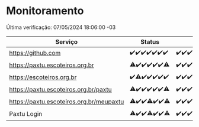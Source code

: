 # Monitoramento

Última verificação: 07/05/2024 18:06:00 -03

|Serviço|Status|Últimas 24h|
|---|---|---|
|https://github.com|<span title="2024-04-30: OK=24">✔️</span><span title="2024-05-01: OK=24">✔️</span><span title="2024-05-02: OK=24">✔️</span><span title="2024-05-03: OK=24">✔️</span><span title="2024-05-04: OK=24">✔️</span><span title="2024-05-05: OK=24">✔️</span><span title="2024-05-06: OK=21">✔️</span>|<span title="06/05/2024 18:06:00 -03 : 200">✔️</span><span title="06/05/2024 19:06:00 -03 : 200">✔️</span><span title="06/05/2024 20:06:00 -03 : 200">✔️</span><span title="06/05/2024 21:30:00 -03 : 200">✔️</span><span title="06/05/2024 22:45:00 -03 : 200">✔️</span><span title="06/05/2024 23:25:00 -03 : 200">✔️</span><span title="07/05/2024 00:08:00 -03 : 200">✔️</span><span title="07/05/2024 01:08:00 -03 : 200">✔️</span><span title="07/05/2024 02:08:00 -03 : 200">✔️</span><span title="07/05/2024 03:09:00 -03 : 200">✔️</span><span title="07/05/2024 04:09:00 -03 : 200">✔️</span><span title="07/05/2024 05:09:00 -03 : 200">✔️</span><span title="07/05/2024 06:07:00 -03 : 200">✔️</span><span title="07/05/2024 07:07:00 -03 : 200">✔️</span><span title="07/05/2024 08:06:00 -03 : 200">✔️</span><span title="07/05/2024 09:11:00 -03 : 200">✔️</span><span title="07/05/2024 10:06:00 -03 : 200">✔️</span><span title="07/05/2024 11:06:00 -03 : 200">✔️</span><span title="07/05/2024 12:06:00 -03 : 200">✔️</span><span title="07/05/2024 13:07:00 -03 : 200">✔️</span><span title="07/05/2024 14:05:00 -03 : 200">✔️</span><span title="07/05/2024 15:08:00 -03 : 200">✔️</span><span title="07/05/2024 16:04:00 -03 : 200">✔️</span><span title="07/05/2024 17:05:00 -03 : 200">✔️</span><span title="07/05/2024 18:06:00 -03 : 200">✔️</span>|
|https://paxtu.escoteiros.org.br|<span title="2024-04-30: OK=23, Falhas=1">⚠️</span><span title="2024-05-01: OK=24">✔️</span><span title="2024-05-02: OK=24">✔️</span><span title="2024-05-03: OK=24">✔️</span><span title="2024-05-04: OK=24">✔️</span><span title="2024-05-05: OK=24">✔️</span><span title="2024-05-06: OK=20, Falhas=1">⚠️</span>|<span title="06/05/2024 18:06:00 -03 : 200">✔️</span><span title="06/05/2024 19:06:00 -03 : 200">✔️</span><span title="06/05/2024 20:06:00 -03 : 200">✔️</span><span title="06/05/2024 21:30:00 -03 : 200">✔️</span><span title="06/05/2024 22:45:00 -03 : 200">✔️</span><span title="06/05/2024 23:25:00 -03 : 200">✔️</span><span title="07/05/2024 00:08:00 -03 : 200">✔️</span><span title="07/05/2024 01:08:00 -03 : 200">✔️</span><span title="07/05/2024 02:08:00 -03 : 200">✔️</span><span title="07/05/2024 03:09:00 -03 : 200">✔️</span><span title="07/05/2024 04:09:00 -03 : 200">✔️</span><span title="07/05/2024 05:09:00 -03 : 200">✔️</span><span title="07/05/2024 06:07:00 -03 : 200">✔️</span><span title="07/05/2024 07:07:00 -03 : 200">✔️</span><span title="07/05/2024 08:06:00 -03 : 200">✔️</span><span title="07/05/2024 09:11:00 -03 : 200">✔️</span><span title="07/05/2024 10:06:00 -03 : 200">✔️</span><span title="07/05/2024 11:06:00 -03 : 200">✔️</span><span title="07/05/2024 12:06:00 -03 : 200">✔️</span><span title="07/05/2024 13:07:00 -03 : 200">✔️</span><span title="07/05/2024 14:05:00 -03 : 200">✔️</span><span title="07/05/2024 15:08:00 -03 : 200">✔️</span><span title="07/05/2024 16:04:00 -03 : 200">✔️</span><span title="07/05/2024 17:05:00 -03 : 200">✔️</span><span title="07/05/2024 18:06:00 -03 : 200">✔️</span>|
|https://escoteiros.org.br|<span title="2024-04-30: OK=24">✔️</span><span title="2024-05-01: OK=23, Falhas=1">⚠️</span><span title="2024-05-02: OK=24">✔️</span><span title="2024-05-03: OK=24">✔️</span><span title="2024-05-04: OK=24">✔️</span><span title="2024-05-05: OK=24">✔️</span><span title="2024-05-06: OK=21">✔️</span>|<span title="06/05/2024 18:06:00 -03 : 200">✔️</span><span title="06/05/2024 19:06:00 -03 : 200">✔️</span><span title="06/05/2024 20:06:00 -03 : 200">✔️</span><span title="06/05/2024 21:31:00 -03 : 200">✔️</span><span title="06/05/2024 22:45:00 -03 : 200">✔️</span><span title="06/05/2024 23:25:00 -03 : 200">✔️</span><span title="07/05/2024 00:08:00 -03 : 200">✔️</span><span title="07/05/2024 01:08:00 -03 : 200">✔️</span><span title="07/05/2024 02:08:00 -03 : 200">✔️</span><span title="07/05/2024 03:09:00 -03 : 200">✔️</span><span title="07/05/2024 04:09:00 -03 : 200">✔️</span><span title="07/05/2024 05:09:00 -03 : 200">✔️</span><span title="07/05/2024 06:07:00 -03 : 200">✔️</span><span title="07/05/2024 07:07:00 -03 : 200">✔️</span><span title="07/05/2024 08:06:00 -03 : 200">✔️</span><span title="07/05/2024 09:11:00 -03 : 200">✔️</span><span title="07/05/2024 10:06:00 -03 : 200">✔️</span><span title="07/05/2024 11:06:00 -03 : 200">✔️</span><span title="07/05/2024 12:06:00 -03 : 200">✔️</span><span title="07/05/2024 13:07:00 -03 : 200">✔️</span><span title="07/05/2024 14:05:00 -03 : 200">✔️</span><span title="07/05/2024 15:08:00 -03 : 200">✔️</span><span title="07/05/2024 16:04:00 -03 : 200">✔️</span><span title="07/05/2024 17:05:00 -03 : 200">✔️</span><span title="07/05/2024 18:06:00 -03 : 200">✔️</span>|
|https://paxtu.escoteiros.org.br/paxtu|<span title="2024-04-30: OK=23, Falhas=1">⚠️</span><span title="2024-05-01: OK=24">✔️</span><span title="2024-05-02: OK=24">✔️</span><span title="2024-05-03: OK=24">✔️</span><span title="2024-05-04: OK=24">✔️</span><span title="2024-05-05: OK=24">✔️</span><span title="2024-05-06: OK=20, Falhas=1">⚠️</span>|<span title="06/05/2024 18:06:00 -03 : 200">✔️</span><span title="06/05/2024 19:06:00 -03 : 200">✔️</span><span title="06/05/2024 20:06:00 -03 : 200">✔️</span><span title="06/05/2024 21:31:00 -03 : 200">✔️</span><span title="06/05/2024 22:45:00 -03 : 200">✔️</span><span title="06/05/2024 23:25:00 -03 : 200">✔️</span><span title="07/05/2024 00:08:00 -03 : 200">✔️</span><span title="07/05/2024 01:08:00 -03 : 200">✔️</span><span title="07/05/2024 02:08:00 -03 : 200">✔️</span><span title="07/05/2024 03:09:00 -03 : 200">✔️</span><span title="07/05/2024 04:09:00 -03 : 200">✔️</span><span title="07/05/2024 05:09:00 -03 : 200">✔️</span><span title="07/05/2024 06:07:00 -03 : 200">✔️</span><span title="07/05/2024 07:07:00 -03 : 200">✔️</span><span title="07/05/2024 08:06:00 -03 : 200">✔️</span><span title="07/05/2024 09:11:00 -03 : 200">✔️</span><span title="07/05/2024 10:06:00 -03 : 200">✔️</span><span title="07/05/2024 11:06:00 -03 : 200">✔️</span><span title="07/05/2024 12:06:00 -03 : 200">✔️</span><span title="07/05/2024 13:07:00 -03 : 200">✔️</span><span title="07/05/2024 14:05:00 -03 : 200">✔️</span><span title="07/05/2024 15:08:00 -03 : 200">✔️</span><span title="07/05/2024 16:04:00 -03 : 200">✔️</span><span title="07/05/2024 17:05:00 -03 : 200">✔️</span><span title="07/05/2024 18:06:00 -03 : 200">✔️</span>|
|https://paxtu.escoteiros.org.br/meupaxtu|<span title="2024-04-30: OK=23, Falhas=1">⚠️</span><span title="2024-05-01: OK=24">✔️</span><span title="2024-05-02: OK=24">✔️</span><span title="2024-05-03: OK=22, Falhas=2">⚠️</span><span title="2024-05-04: OK=24">✔️</span><span title="2024-05-05: OK=24">✔️</span><span title="2024-05-06: OK=20, Falhas=1">⚠️</span>|<span title="06/05/2024 18:06:00 -03 : 200">✔️</span><span title="06/05/2024 19:06:00 -03 : 200">✔️</span><span title="06/05/2024 20:06:00 -03 : 200">✔️</span><span title="06/05/2024 21:31:00 -03 : 200">✔️</span><span title="06/05/2024 22:45:00 -03 : 200">✔️</span><span title="06/05/2024 23:25:00 -03 : 200">✔️</span><span title="07/05/2024 00:08:00 -03 : 200">✔️</span><span title="07/05/2024 01:08:00 -03 : 200">✔️</span><span title="07/05/2024 02:08:00 -03 : 200">✔️</span><span title="07/05/2024 03:09:00 -03 : 200">✔️</span><span title="07/05/2024 04:09:00 -03 : 200">✔️</span><span title="07/05/2024 05:09:00 -03 : 200">✔️</span><span title="07/05/2024 06:07:00 -03 : 200">✔️</span><span title="07/05/2024 07:07:00 -03 : 200">✔️</span><span title="07/05/2024 08:06:00 -03 : 200">✔️</span><span title="07/05/2024 09:11:00 -03 : 200">✔️</span><span title="07/05/2024 10:06:00 -03 : 200">✔️</span><span title="07/05/2024 11:06:00 -03 : 200">✔️</span><span title="07/05/2024 12:06:00 -03 : 200">✔️</span><span title="07/05/2024 13:07:00 -03 : 200">✔️</span><span title="07/05/2024 14:05:00 -03 : 200">✔️</span><span title="07/05/2024 15:08:00 -03 : 200">✔️</span><span title="07/05/2024 16:04:00 -03 : 200">✔️</span><span title="07/05/2024 17:05:00 -03 : 200">✔️</span><span title="07/05/2024 18:06:00 -03 : 200">✔️</span>|
|Paxtu Login|<span title="2024-04-30: OK=23, Falhas=1">⚠️</span><span title="2024-05-01: OK=24">✔️</span><span title="2024-05-02: OK=24">✔️</span><span title="2024-05-03: OK=22, Falhas=2">⚠️</span><span title="2024-05-04: OK=24">✔️</span><span title="2024-05-05: OK=24">✔️</span><span title="2024-05-06: OK=20, Falhas=1">⚠️</span>|<span title="06/05/2024 18:06:00 -03 : 200">✔️</span><span title="06/05/2024 19:06:00 -03 : 200">✔️</span><span title="06/05/2024 20:06:00 -03 : 200">✔️</span><span title="06/05/2024 21:31:00 -03 : 200">✔️</span><span title="06/05/2024 22:45:00 -03 : 200">✔️</span><span title="06/05/2024 23:25:00 -03 : 200">✔️</span><span title="07/05/2024 00:08:00 -03 : 200">✔️</span><span title="07/05/2024 01:08:00 -03 : 200">✔️</span><span title="07/05/2024 02:08:00 -03 : 200">✔️</span><span title="07/05/2024 03:09:00 -03 : 200">✔️</span><span title="07/05/2024 04:09:00 -03 : 200">✔️</span><span title="07/05/2024 05:09:00 -03 : 200">✔️</span><span title="07/05/2024 06:07:00 -03 : 200">✔️</span><span title="07/05/2024 07:07:00 -03 : 200">✔️</span><span title="07/05/2024 08:06:00 -03 : 200">✔️</span><span title="07/05/2024 09:11:00 -03 : 200">✔️</span><span title="07/05/2024 10:06:00 -03 : 200">✔️</span><span title="07/05/2024 11:06:00 -03 : 200">✔️</span><span title="07/05/2024 12:06:00 -03 : 200">✔️</span><span title="07/05/2024 13:07:00 -03 : 200">✔️</span><span title="07/05/2024 14:05:00 -03 : 200">✔️</span><span title="07/05/2024 15:08:00 -03 : 200">✔️</span><span title="07/05/2024 16:04:00 -03 : 200">✔️</span><span title="07/05/2024 17:05:00 -03 : 200">✔️</span><span title="07/05/2024 18:06:00 -03 : 200">✔️</span>|
